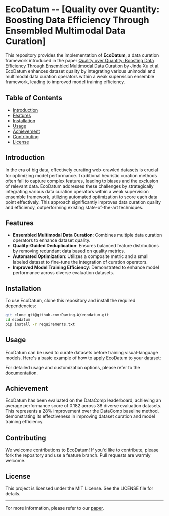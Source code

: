 # EcoDatum -- [Quality over Quantity: Boosting Data Efficiency Through Ensembled Multimodal Data Curation]

This repository provides the implementation of **EcoDatum**, a data curation framework introduced in the paper [Quality over Quantity: Boosting Data Efficiency Through Ensembled Multimodal Data Curation](https://arxiv.org/abs/2502.08211) by Jinda Xu et al. EcoDatum enhances dataset quality by integrating various unimodal and multimodal data curation operators within a weak supervision ensemble framework, leading to improved model training efficiency.

## Table of Contents

- [Introduction](#introduction)
- [Features](#features)
- [Installation](#installation)
- [Usage](#usage)
- [Achievement](#achievement)
- [Contributing](#contributing)
- [License](#license)

## Introduction

In the era of big data, effectively curating web-crawled datasets is crucial for optimizing model performance. Traditional heuristic curation methods often fail to capture complex features, leading to biases and the exclusion of relevant data. EcoDatum addresses these challenges by strategically integrating various data curation operators within a weak supervision ensemble framework, utilizing automated optimization to score each data point effectively. This approach significantly improves data curation quality and efficiency, outperforming existing state-of-the-art techniques.

## Features

- **Ensembled Multimodal Data Curation**: Combines multiple data curation operators to enhance dataset quality.
- **Quality-Guided Deduplication**: Ensures balanced feature distributions by removing redundant data based on quality metrics.
- **Automated Optimization**: Utilizes a composite metric and a small labeled dataset to fine-tune the integration of curation operators.
- **Improved Model Training Efficiency**: Demonstrated to enhance model performance across diverse evaluation datasets.

## Installation

To use EcoDatum, clone this repository and install the required dependencies:

```bash
git clone git@github.com:Daming-W/ecodatum.git
cd ecodatum
pip install -r requirements.txt
```

## Usage

EcoDatum can be used to curate datasets before training visual-language models. Here's a basic example of how to apply EcoDatum to your dataset:


For detailed usage and customization options, please refer to the [documentation](https://github.com/yourusername/ecodatum/docs).

## Achievement

EcoDatum has been evaluated on the DataComp leaderboard, achieving an average performance score of 0.182 across 38 diverse evaluation datasets. This represents a 28% improvement over the DataComp baseline method, demonstrating its effectiveness in improving dataset curation and model training efficiency.

## Contributing

We welcome contributions to EcoDatum! If you'd like to contribute, please fork the repository and use a feature branch. Pull requests are warmly welcome.

## License

This project is licensed under the MIT License. See the LICENSE file for details.

---

For more information, please refer to our [paper](https://arxiv.org/abs/2502.08211).
